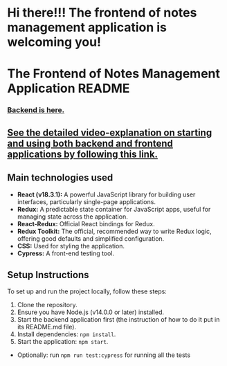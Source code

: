 # Hi there!!! The frontend of notes management application is welcoming you!

# The Frontend of Notes Management Application README

### [Backend is here.](https://github.com/VdBondarev/notes_management_app_backend)

## [See the detailed video-explanation on starting and using both backend and frontend applications by following this link.](https://www.loom.com/share/7ec76ef8a02144bb93836066957f34ce?sid=b76b5c6e-363f-4e58-9848-03c076361ea4)

## Main technologies used

- **React (v18.3.1):** A powerful JavaScript library for building user interfaces, particularly single-page applications.
- **Redux:** A predictable state container for JavaScript apps, useful for managing state across the application.
- **React-Redux:** Official React bindings for Redux.
- **Redux Toolkit:** The official, recommended way to write Redux logic, offering good defaults and simplified configuration.
- **CSS:** Used for styling the application.
- **Cypress:** A front-end testing tool.

## Setup Instructions

To set up and run the project locally, follow these steps:

1. Clone the repository.
2. Ensure you have Node.js (v14.0.0 or later) installed.
3. Start the backend application first (the instruction of how to do it put in its README.md file).
4. Install dependencies: `npm install`.
5. Start the application: `npm start`.
- Optionally: run `npm run test:cypress` for running all the tests
